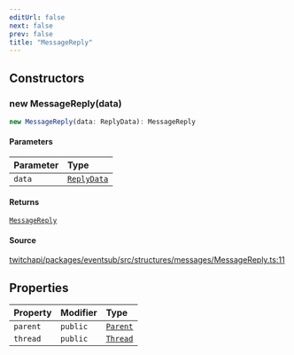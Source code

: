 ```yaml
---
editUrl: false
next: false
prev: false
title: "MessageReply"
---
```


## Constructors

### new MessageReply(data)

```ts
new MessageReply(data: ReplyData): MessageReply
```

#### Parameters

| Parameter | Type |
| :------ | :------ |
| `data` | [`ReplyData`](/api/eventsub/interfaces/replydata/) |

#### Returns

[`MessageReply`](/api/eventsub/classes/messagereply/)

#### Source

[twitchapi/packages/eventsub/src/structures/messages/MessageReply.ts:11](https://github.com/pablornc/twitchapi//blob/3baa008ac8be1133cbb9253985d5d4cd48b4e780/packages/eventsub/src/structures/messages/MessageReply.ts#L11)

## Properties

| Property | Modifier | Type |
| :------ | :------ | :------ |
| `parent` | `public` | [`Parent`](/api/eventsub/classes/parent/) |
| `thread` | `public` | [`Thread`](/api/eventsub/classes/thread/) |
